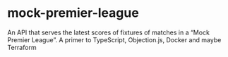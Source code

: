 # mock-premier-league
An API that serves the latest scores of fixtures of matches in a “Mock Premier League”. A primer to TypeScript, Objection.js, Docker and maybe Terraform

